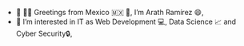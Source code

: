- 👋 :man_technologist: Greetings from Mexico :mexico: :partying_face:, I’m Arath Ramírez :smile:,
- 👀 I’m interested in IT as Web Development :computer:, Data Science :chart_with_upwards_trend: and Cyber Security:lock:,
<!---
victorarath99/victorarath99 is a ✨ special ✨ repository because its `README.md` (this file) appears on your GitHub profile.
You can click the Preview link to take a look at your changes.
--->

